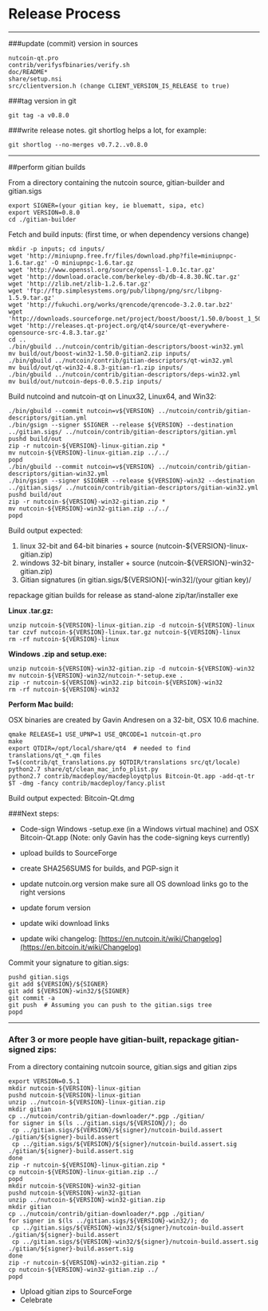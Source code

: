 Release Process
====================

* * *

###update (commit) version in sources


	nutcoin-qt.pro
	contrib/verifysfbinaries/verify.sh
	doc/README*
	share/setup.nsi
	src/clientversion.h (change CLIENT_VERSION_IS_RELEASE to true)

###tag version in git

	git tag -a v0.8.0

###write release notes. git shortlog helps a lot, for example:

	git shortlog --no-merges v0.7.2..v0.8.0

* * *

##perform gitian builds

 From a directory containing the nutcoin source, gitian-builder and gitian.sigs
  
	export SIGNER=(your gitian key, ie bluematt, sipa, etc)
	export VERSION=0.8.0
	cd ./gitian-builder

 Fetch and build inputs: (first time, or when dependency versions change)

	mkdir -p inputs; cd inputs/
	wget 'http://miniupnp.free.fr/files/download.php?file=miniupnpc-1.6.tar.gz' -O miniupnpc-1.6.tar.gz
	wget 'http://www.openssl.org/source/openssl-1.0.1c.tar.gz'
	wget 'http://download.oracle.com/berkeley-db/db-4.8.30.NC.tar.gz'
	wget 'http://zlib.net/zlib-1.2.6.tar.gz'
	wget 'ftp://ftp.simplesystems.org/pub/libpng/png/src/libpng-1.5.9.tar.gz'
	wget 'http://fukuchi.org/works/qrencode/qrencode-3.2.0.tar.bz2'
	wget 'http://downloads.sourceforge.net/project/boost/boost/1.50.0/boost_1_50_0.tar.bz2'
	wget 'http://releases.qt-project.org/qt4/source/qt-everywhere-opensource-src-4.8.3.tar.gz'
	cd ..
	./bin/gbuild ../nutcoin/contrib/gitian-descriptors/boost-win32.yml
	mv build/out/boost-win32-1.50.0-gitian2.zip inputs/
	./bin/gbuild ../nutcoin/contrib/gitian-descriptors/qt-win32.yml
	mv build/out/qt-win32-4.8.3-gitian-r1.zip inputs/
	./bin/gbuild ../nutcoin/contrib/gitian-descriptors/deps-win32.yml
	mv build/out/nutcoin-deps-0.0.5.zip inputs/

 Build nutcoind and nutcoin-qt on Linux32, Linux64, and Win32:
  
	./bin/gbuild --commit nutcoin=v${VERSION} ../nutcoin/contrib/gitian-descriptors/gitian.yml
	./bin/gsign --signer $SIGNER --release ${VERSION} --destination ../gitian.sigs/ ../nutcoin/contrib/gitian-descriptors/gitian.yml
	pushd build/out
	zip -r nutcoin-${VERSION}-linux-gitian.zip *
	mv nutcoin-${VERSION}-linux-gitian.zip ../../
	popd
	./bin/gbuild --commit nutcoin=v${VERSION} ../nutcoin/contrib/gitian-descriptors/gitian-win32.yml
	./bin/gsign --signer $SIGNER --release ${VERSION}-win32 --destination ../gitian.sigs/ ../nutcoin/contrib/gitian-descriptors/gitian-win32.yml
	pushd build/out
	zip -r nutcoin-${VERSION}-win32-gitian.zip *
	mv nutcoin-${VERSION}-win32-gitian.zip ../../
	popd

  Build output expected:

  1. linux 32-bit and 64-bit binaries + source (nutcoin-${VERSION}-linux-gitian.zip)
  2. windows 32-bit binary, installer + source (nutcoin-${VERSION}-win32-gitian.zip)
  3. Gitian signatures (in gitian.sigs/${VERSION}[-win32]/(your gitian key)/

repackage gitian builds for release as stand-alone zip/tar/installer exe

**Linux .tar.gz:**

	unzip nutcoin-${VERSION}-linux-gitian.zip -d nutcoin-${VERSION}-linux
	tar czvf nutcoin-${VERSION}-linux.tar.gz nutcoin-${VERSION}-linux
	rm -rf nutcoin-${VERSION}-linux

**Windows .zip and setup.exe:**

	unzip nutcoin-${VERSION}-win32-gitian.zip -d nutcoin-${VERSION}-win32
	mv nutcoin-${VERSION}-win32/nutcoin-*-setup.exe .
	zip -r nutcoin-${VERSION}-win32.zip bitcoin-${VERSION}-win32
	rm -rf nutcoin-${VERSION}-win32

**Perform Mac build:**

  OSX binaries are created by Gavin Andresen on a 32-bit, OSX 10.6 machine.

	qmake RELEASE=1 USE_UPNP=1 USE_QRCODE=1 nutcoin-qt.pro
	make
	export QTDIR=/opt/local/share/qt4  # needed to find translations/qt_*.qm files
	T=$(contrib/qt_translations.py $QTDIR/translations src/qt/locale)
	python2.7 share/qt/clean_mac_info_plist.py
	python2.7 contrib/macdeploy/macdeployqtplus Bitcoin-Qt.app -add-qt-tr $T -dmg -fancy contrib/macdeploy/fancy.plist

 Build output expected: Bitcoin-Qt.dmg

###Next steps:

* Code-sign Windows -setup.exe (in a Windows virtual machine) and
  OSX Bitcoin-Qt.app (Note: only Gavin has the code-signing keys currently)

* upload builds to SourceForge

* create SHA256SUMS for builds, and PGP-sign it

* update nutcoin.org version
  make sure all OS download links go to the right versions

* update forum version

* update wiki download links

* update wiki changelog: [https://en.nutcoin.it/wiki/Changelog](https://en.bitcoin.it/wiki/Changelog)

Commit your signature to gitian.sigs:

	pushd gitian.sigs
	git add ${VERSION}/${SIGNER}
	git add ${VERSION}-win32/${SIGNER}
	git commit -a
	git push  # Assuming you can push to the gitian.sigs tree
	popd

-------------------------------------------------------------------------

### After 3 or more people have gitian-built, repackage gitian-signed zips:

From a directory containing nutcoin source, gitian.sigs and gitian zips

	export VERSION=0.5.1
	mkdir nutcoin-${VERSION}-linux-gitian
	pushd nutcoin-${VERSION}-linux-gitian
	unzip ../nutcoin-${VERSION}-linux-gitian.zip
	mkdir gitian
	cp ../nutcoin/contrib/gitian-downloader/*.pgp ./gitian/
	for signer in $(ls ../gitian.sigs/${VERSION}/); do
	 cp ../gitian.sigs/${VERSION}/${signer}/nutcoin-build.assert ./gitian/${signer}-build.assert
	 cp ../gitian.sigs/${VERSION}/${signer}/nutcoin-build.assert.sig ./gitian/${signer}-build.assert.sig
	done
	zip -r nutcoin-${VERSION}-linux-gitian.zip *
	cp nutcoin-${VERSION}-linux-gitian.zip ../
	popd
	mkdir nutcoin-${VERSION}-win32-gitian
	pushd nutcoin-${VERSION}-win32-gitian
	unzip ../nutcoin-${VERSION}-win32-gitian.zip
	mkdir gitian
	cp ../nutcoin/contrib/gitian-downloader/*.pgp ./gitian/
	for signer in $(ls ../gitian.sigs/${VERSION}-win32/); do
	 cp ../gitian.sigs/${VERSION}-win32/${signer}/nutcoin-build.assert ./gitian/${signer}-build.assert
	 cp ../gitian.sigs/${VERSION}-win32/${signer}/nutcoin-build.assert.sig ./gitian/${signer}-build.assert.sig
	done
	zip -r nutcoin-${VERSION}-win32-gitian.zip *
	cp nutcoin-${VERSION}-win32-gitian.zip ../
	popd

- Upload gitian zips to SourceForge
- Celebrate 
